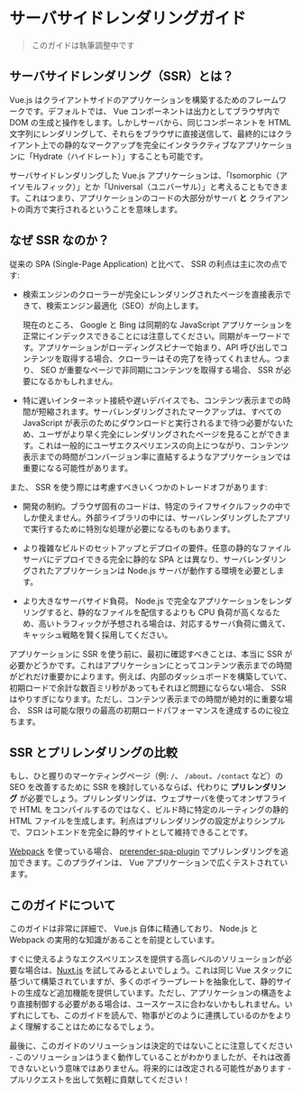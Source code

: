 # サーバサイドレンダリングガイド

> このガイドは執筆調整中です

## サーバサイドレンダリング（SSR）とは？

Vue.js はクライアントサイドのアプリケーションを構築するためのフレームワークです。デフォルトでは、 Vue コンポーネントは出力としてブラウザ内で DOM の生成と操作をします。しかしサーバから、同じコンポーネントを HTML 文字列にレンダリングして、それらをブラウザに直接送信して、最終的にはクライアント上での静的なマークアップを完全にインタラクティブなアプリケーションに「Hydrate（ハイドレート）」することも可能です。

サーバサイドレンダリングした Vue.js アプリケーションは、「Isomorphic（アイソモルフィック）」とか「Universal（ユニバーサル）」と考えることもできます。これはつまり、アプリケーションのコードの大部分がサーバ **と** クライアントの両方で実行されるということを意味します。

## なぜ SSR なのか？

従来の SPA (Single-Page Application) と比べて、 SSR の利点は主に次の点です:

- 検索エンジンのクローラーが完全にレンダリングされたページを直接表示できて、検索エンジン最適化（SEO）が向上します。

  現在のところ、 Google と Bing は同期的な JavaScript アプリケーションを正常にインデックスできることには注意してください。同期がキーワードです。アプリケーションがローディングスピナーで始まり、API 呼び出しでコンテンツを取得する場合、クローラーはその完了を待ってくれません。つまり、 SEO が重要なページで非同期にコンテンツを取得する場合、 SSR が必要になるかもしれません。

- 特に遅いインターネット接続や遅いデバイスでも、コンテンツ表示までの時間が短縮されます。サーバレンダリングされたマークアップは、すべての JavaScript が表示のためにダウンロードと実行されるまで待つ必要がないため、ユーザがより早く完全にレンダリングされたページを見ることができます。これは一般的にユーザエクスペリエンスの向上につながり、コンテンツ表示までの時間がコンバージョン率に直結するようなアプリケーションでは重要になる可能性があります。

また、 SSR を使う際には考慮すべきいくつかのトレードオフがあります:

- 開発の制約。ブラウザ固有のコードは、特定のライフサイクルフックの中でしか使えません。外部ライブラリの中には、サーバレンダリングしたアプリで実行するために特別な処理が必要になるものもあります。

- より複雑なビルドのセットアップとデプロイの要件。任意の静的なファイルサーバにデプロイできる完全に静的な SPA とは異なり、サーバレンダリングされたアプリケーションは Node.js サーバが動作する環境を必要とします。

- より大きなサーバサイド負荷。 Node.js で完全なアプリケーションをレンダリングすると、静的なファイルを配信するよりも CPU 負荷が高くなるため、高いトラフィックが予想される場合は、対応するサーバ負荷に備えて、キャッシュ戦略を賢く採用してください。

アプリケーションに SSR を使う前に、最初に確認すべきことは、本当に SSR が必要かどうかです。これはアプリケーションにとってコンテンツ表示までの時間がどれだけ重要かによります。例えば、内部のダッシュボードを構築していて、初期ロードで余計な数百ミリ秒があってもそれほど問題にならない場合、 SSR はやりすぎになります。ただし、コンテンツ表示までの時間が絶対的に重要な場合、 SSR は可能な限りの最高の初期ロードパフォーマンスを達成するのに役立ちます。

## SSR とプリレンダリングの比較

もし、ひと握りのマーケティングページ（例: `/`、 `/about`、`/contact` など）の SEO を改善するために SSR を検討しているならば、代わりに **プリレンダリング** が必要でしょう。プリレンダリングは、ウェブサーバを使ってオンザフライで HTML をコンパイルするのではなく、ビルド時に特定のルーティングの静的 HTML ファイルを生成します。利点はプリレンダリングの設定がよりシンプルで、フロントエンドを完全に静的サイトとして維持できることです。

[Webpack](https://webpack.js.org/) を使っている場合、 [prerender-spa-plugin](https://github.com/chrisvfritz/prerender-spa-plugin) でプリレンダリングを追加できます。このプラグインは、 Vue アプリケーションで広くテストされています。

## このガイドについて

[//]: # 'TODO: このガイドは、 Node.js をサーバとして使ったサーバサイドレンダリング SPA (Single Page Application) に焦点を当てています。他のバックエンドの設定と Vue SSR を混ぜることは独自のトピックであり、 [専用のセクション] で簡単に説明しています。'

このガイドは非常に詳細で、 Vue.js 自体に精通しており、 Node.js と Webpack の実用的な知識があることを前提としています。

すぐに使えるようなエクスペリエンスを提供する高レベルのソリューションが必要な場合は、[Nuxt.js](https://nuxtjs.org/) を試してみるとよいでしょう。これは同じ Vue スタックに基づいて構築されていますが、多くのボイラープレートを抽象化して、静的サイトの生成など追加機能を提供しています。ただし、アプリケーションの構造をより直接制御する必要がある場合は、ユースケースに合わないかもしれません。いずれにしても、このガイドを読んで、物事がどのように連携しているのかをよりよく理解することはためになるでしょう。

[//]: # 'TODO: 読み進めていく中で、このガイドで取り上げているほとんどのテクニックを使っている公式の [HackerNews デモ](https://github.com/vuejs/vue-hackernews-2.0/) を参照すると便利です'

最後に、このガイドのソリューションは決定的ではないことに注意してください - このソリューションはうまく動作していることがわかりましたが、それは改善できないという意味ではありません。将来的には改定される可能性があります - プルリクエストを出して気軽に貢献してください！
